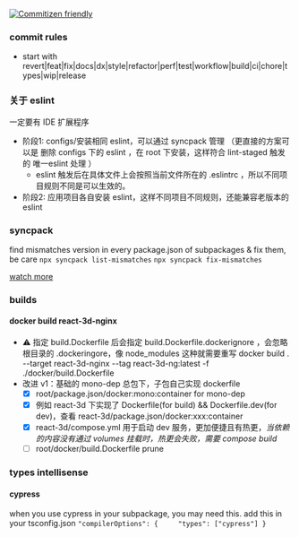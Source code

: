 [![Commitizen friendly](https://img.shields.io/badge/commitizen-friendly-brightgreen.svg)](http://commitizen.github.io/cz-cli/)

### commit rules

- start with revert|feat|fix|docs|dx|style|refactor|perf|test|workflow|build|ci|chore|types|wip|release

### 关于 eslint

一定要有 IDE 扩展程序

- 阶段1: configs/安装相同 eslint，可以通过 syncpack 管理 （更直接的方案可以是 删除 configs 下的 eslint ，在 root 下安装，这样符合 lint-staged 触发的 唯一eslint 处理 ）
  - eslint 触发后在具体文件上会按照当前文件所在的 .eslintrc ，所以不同项目规则不同是可以生效的。
- 阶段2: 应用项目各自安装 eslint，这样不同项目不同规则，还能兼容老版本的 eslint

### syncpack

find mismatches version in every package.json of subpackages & fix them, be care `npx syncpack list-mismatches` `npx syncpack fix-mismatches`

[watch more](https://jamiemason.github.io/syncpack/fix-mismatches)

### builds

#### docker build react-3d-nginx

- ⚠️ 指定 build.Dockerfile 后会指定 build.Dockerfile.dockerignore ，会忽略根目录的 .dockeringore，像 node_modules 这种就需要重写 docker build . --target react-3d-nginx --tag react-3d-ng:latest -f ./docker/build.Dockerfile
- 改进 v1：基础的 mono-dep 总包下，子包自己实现 dockerfile
  - [x] root/package.json/docker:mono:container for mono-dep
  - [x] 例如 react-3d 下实现了 Dockerfile(for build) && Dockerfile.dev(for dev)，查看 react-3d/package.json/docker:xxx:container
  - [x] react-3d/compose.yml 用于启动 dev 服务，更加便捷且有热更，_当依赖的内容没有通过 volumes 挂载时，热更会失败，需要 compose build_
  - [ ] root/docker/build.Dockerfile prune

### types intellisense

#### cypress

when you use cypress in your subpackage, you may need this. add this in your tsconfig.json `"compilerOptions": {     "types": ["cypress"] }`
